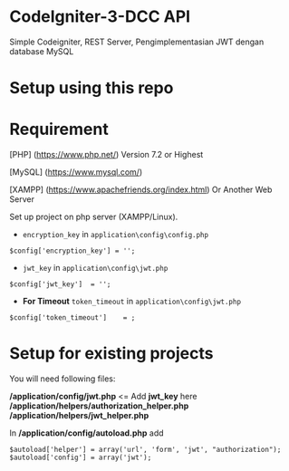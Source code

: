 # CodeIgniter-3-DCC API

Simple Codeigniter, REST Server, Pengimplementasian JWT dengan database MySQL


Setup using this repo
=====

Requirement
=======
[PHP] (https://www.php.net/)  Version 7.2 or Highest

[MySQL] (https://www.mysql.com/)

[XAMPP] (https://www.apachefriends.org/index.html) Or Another Web Server



Set up project on php server (XAMPP/Linux). 


* `encryption_key` in `application\config\config.php`  

```
$config['encryption_key'] = '';
```  

* `jwt_key` in `application\config\jwt.php`

```
$config['jwt_key']	= '';
```

* **For Timeout** `token_timeout` in `application\config\jwt.php`

```
$config['token_timeout']	= ;
```


Setup for existing projects
=====


You will need following files:

**/application/config/jwt.php** <= Add **jwt_key** here
**/application/helpers/authorization_helper.php
/application/helpers/jwt_helper.php**

In **/application/config/autoload.php** add 
```
$autoload['helper'] = array('url', 'form', 'jwt', "authorization");
$autoload['config'] = array('jwt');
```
